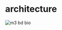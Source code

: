 # architecture

![m3 bd bio](https://user-images.githubusercontent.com/85921878/157922425-2c0893fb-b420-46ea-841d-6ff626727ae7.jpeg)
